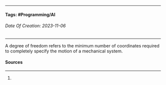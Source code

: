 __________________________________________________________________________
#### **Tags:** #Programming/AI 
###### *Date Of Creation: 2023-11-06*
__________________________________________________________________________

A degree of freedom refers to the minimum number of coordinates required to completely specify the motion of a mechanical system.
#### Sources
__________________________________________________________________________
1. 